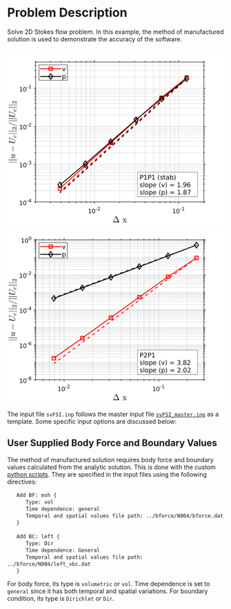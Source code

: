 
# **Problem Description**

Solve 2D Stokes flow problem. In this example, the method of manufactured solution is used to demonstrate the accuracy of the software.

<img src="./P1P1/l2norm/error_L2_P1P1_bfC0.png" width="600">

<img src="./P2P1/l2norm/error_L2_P2P1.png" width="600">


The input file `svFSI.inp` follows the master input file [`svFSI_master.inp`](./svFSI_master.inp) as a template. Some specific input options are discussed below:

## User Supplied Body Force and Boundary Values

The method of manufactured solution requires body force and boundary values calculated from the analytic solution. This is done with the custom [python scripts](./P1P1/bforce). They are specified in the input files using the following directives:

```
   Add BF: msh {
      Type: vol
      Time dependence: general
      Temporal and spatial values file path: ../bforce/N004/bforce.dat
   }

   Add BC: left {
      Type: Dir
      Time dependence: General
      Temporal and spatial values file path: ../bforce/N004/left_vbc.dat
   }
```

For body force, its type is `volumetric` or `vol`. Time dependence is set to `general` since it has both temporal and spatial variations. For boundary condition, its type is `Dirichlet` or `Dir`.
